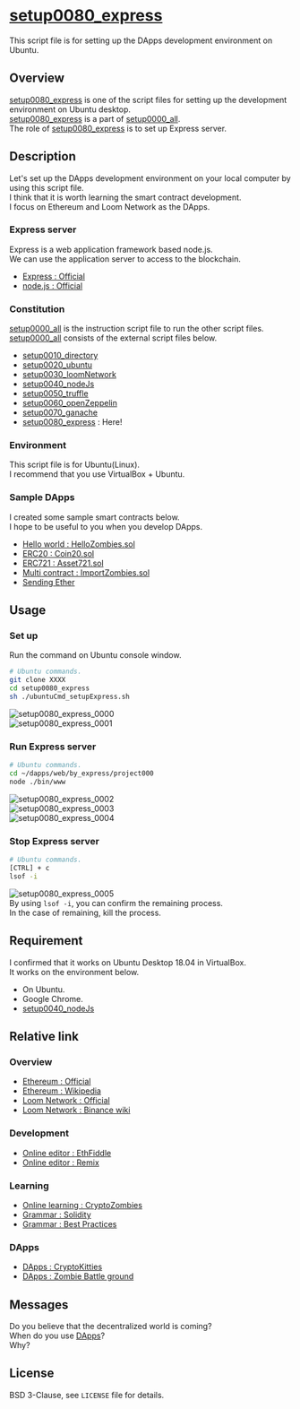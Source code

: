 # [setup0080_express](https://github.com/zombietimes/setup0080_express)
This script file is for setting up the DApps development environment on Ubuntu.  

## Overview
[setup0080_express](https://github.com/zombietimes/setup0080_express) is one of the script files for setting up the development environment on Ubuntu desktop.  
[setup0080_express](https://github.com/zombietimes/setup0080_express) is a part of [setup0000_all](https://github.com/zombietimes/setup0000_all).  
The role of [setup0080_express](https://github.com/zombietimes/setup0080_express) is to set up Express server.  

## Description
Let's set up the DApps development environment on your local computer by using this script file.  
I think that it is worth learning the smart contract development.  
I focus on Ethereum and Loom Network as the DApps.  

### Express server
Express is a web application framework based node.js.  
We can use the application server to access to the blockchain.  
- [Express : Official](https://expressjs.com/)  
- [node.js : Official](https://nodejs.org/en/)  

### Constitution
[setup0000_all](https://github.com/zombietimes/setup0000_all) is the instruction script file to run the other script files.  
[setup0000_all](https://github.com/zombietimes/setup0000_all) consists of the external script files below.  
- [setup0010_directory](https://github.com/zombietimes/setup0010_directory)
- [setup0020_ubuntu](https://github.com/zombietimes/setup0020_ubuntu)
- [setup0030_loomNetwork](https://github.com/zombietimes/setup0030_loomNetwork)
- [setup0040_nodeJs](https://github.com/zombietimes/setup0040_nodeJs)
- [setup0050_truffle](https://github.com/zombietimes/setup0050_truffle)
- [setup0060_openZeppelin](https://github.com/zombietimes/setup0060_openZeppelin)
- [setup0070_ganache](https://github.com/zombietimes/setup0070_ganache)
- [setup0080_express](https://github.com/zombietimes/setup0080_express) : Here!

### Environment
This script file is for Ubuntu(Linux).  
I recommend that you use VirtualBox + Ubuntu.  

### Sample DApps
I created some sample smart contracts below.  
I hope to be useful to you when you develop DApps.  
- [Hello world : HelloZombies.sol](https://github.com/zombietimes/dapp_helloWorld)
- [ERC20 : Coin20.sol](https://github.com/zombietimes/dapp_erc20)
- [ERC721 : Asset721.sol](https://github.com/zombietimes/dapp_erc721)
- [Multi contract : ImportZombies.sol](https://github.com/zombietimes/dapp_multiContract)
- [Sending Ether](https://github.com/zombietimes/dapp_sendEther)

## Usage
### Set up
Run the command on Ubuntu console window.  
```sh
# Ubuntu commands.
git clone XXXX
cd setup0080_express
sh ./ubuntuCmd_setupExpress.sh
```
![setup0080_express_0000](https://user-images.githubusercontent.com/50263232/57186372-d4b46080-6f18-11e9-92d5-4d9f37ac5c6b.png)  
![setup0080_express_0001](https://user-images.githubusercontent.com/50263232/57186376-e433a980-6f18-11e9-9d02-a58032314528.png)  

### Run Express server
```sh
# Ubuntu commands.
cd ~/dapps/web/by_express/project000
node ./bin/www
```
![setup0080_express_0002](https://user-images.githubusercontent.com/50263232/57186379-f57cb600-6f18-11e9-9a11-7810c9bb5881.png)  
![setup0080_express_0003](https://user-images.githubusercontent.com/50263232/57186382-03cad200-6f19-11e9-84cd-925d14a59a2f.png)  
![setup0080_express_0004](https://user-images.githubusercontent.com/50263232/57186384-10e7c100-6f19-11e9-9a51-bd2bc6d10b83.png)  

### Stop Express server
```sh
# Ubuntu commands.
[CTRL] + c
lsof -i
```
![setup0080_express_0005](https://user-images.githubusercontent.com/50263232/57186388-1d6c1980-6f19-11e9-865e-3be7f7d962c3.png)  
By using `lsof -i`, you can confirm the remaining process.  
In the case of remaining, kill the process.  

## Requirement
I confirmed that it works on Ubuntu Desktop 18.04 in VirtualBox.  
It works on the environment below.  
- On Ubuntu.
- Google Chrome.
- [setup0040_nodeJs](https://github.com/zombietimes/setup0040_nodeJs)

## Relative link
### Overview
- [Ethereum : Official](https://www.ethereum.org/)
- [Ethereum : Wikipedia](https://en.wikipedia.org/wiki/Ethereum)
- [Loom Network : Official](https://loomx.io/)
- [Loom Network : Binance wiki](https://info.binance.com/en/currencies/loom-network)

### Development
- [Online editor : EthFiddle](https://ethfiddle.com/)
- [Online editor : Remix](https://remix.ethereum.org/)

### Learning
- [Online learning : CryptoZombies](https://cryptozombies.io/)
- [Grammar : Solidity](https://solidity.readthedocs.io/)
- [Grammar : Best Practices](https://github.com/ConsenSys/smart-contract-best-practices)

### DApps
- [DApps : CryptoKitties](https://www.cryptokitties.co/)
- [DApps : Zombie Battle ground](https://loom.games/en/)

## Messages
Do you believe that the decentralized world is coming?  
When do you use [DApps](https://en.wikipedia.org/wiki/Decentralized_application)?  
Why?  

## License
BSD 3-Clause, see `LICENSE` file for details.  

